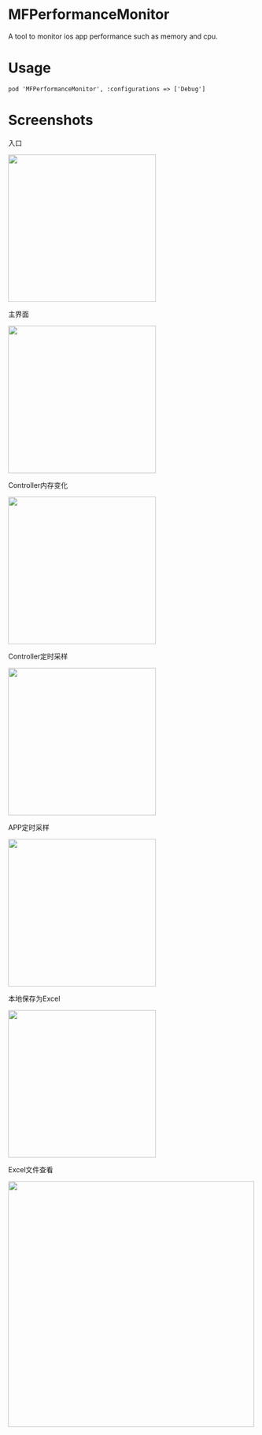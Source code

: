 # MFPerformanceMonitor
A tool to monitor ios app performance such as memory and cpu.

# Usage
```
pod 'MFPerformanceMonitor', :configurations => ['Debug']
```

# Screenshots

入口

<img src="http://vviicc.qiniudn.com/menu@2x.png" width="300">

主界面

<img src="http://vviicc.qiniudn.com/main@2x.png" width="300">

Controller内存变化

<img src="http://vviicc.qiniudn.com/lifecycle@2x.png" width="300">

Controller定时采样

<img src="http://vviicc.qiniudn.com/sampling@2x.png" width="300">

APP定时采样

<img src="http://vviicc.qiniudn.com/app@2x.png" width="300">

本地保存为Excel 

<img src="http://vviicc.qiniudn.com/file@2x.png" width="300">

Excel文件查看 

<img src="http://vviicc.qiniudn.com/excel@2x.png" width="500">
